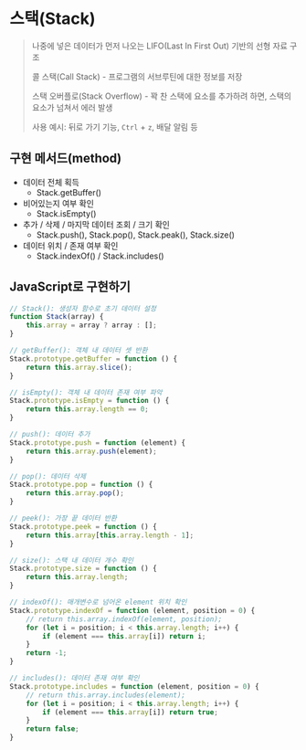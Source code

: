 # 스택(Stack)

> 나중에 넣은 데이터가 먼저 나오는 LIFO(Last In First Out) 기반의 선형 자료 구조
>
> 콜 스택(Call Stack) - 프로그램의 서브루틴에 대한 정보를 저장
>
> 스택 오버플로(Stack Overflow) - 꽉 찬 스택에 요소를 추가하려 하면, 스택의 요소가 넘쳐서 에러 발생
>
> 사용 예시: 뒤로 가기 기능, `Ctrl` + `z`, 배달 알림 등



## 구현 메서드(method)

- 데이터 전체 획득
  - Stack.getBuffer()
- 비어있는지 여부 확인
  - Stack.isEmpty()
- 추가 / 삭제 / 마지막 데이터 조회 / 크기 확인
  - Stack.push(), Stack.pop(), Stack.peak(), Stack.size()
- 데이터 위치 / 존재 여부 확인
  - Stack.indexOf() / Stack.includes()



## JavaScript로 구현하기

```js
// Stack(): 생성자 함수로 초기 데이터 설정
function Stack(array) {
    this.array = array ? array : [];
}

// getBuffer(): 객체 내 데이터 셋 반환
Stack.prototype.getBuffer = function () {
    return this.array.slice();
}

// isEmpty(): 객체 내 데이터 존재 여부 파악
Stack.prototype.isEmpty = function () {
    return this.array.length == 0;
}

// push(): 데이터 추가
Stack.prototype.push = function (element) {
    return this.array.push(element);
}

// pop(): 데이터 삭제
Stack.prototype.pop = function () {
    return this.array.pop();
}

// peek(): 가장 끝 데이터 반환
Stack.prototype.peek = function () {
    return this.array[this.array.length - 1];
}

// size(): 스택 내 데이터 개수 확인
Stack.prototype.size = function () {
    return this.array.length;
}

// indexOf(): 매개변수로 넘어온 element 위치 확인
Stack.prototype.indexOf = function (element, position = 0) {
    // return this.array.indexOf(element, position);
    for (let i = position; i < this.array.length; i++) {
        if (element === this.array[i]) return i;
    }
    return -1;
}

// includes(): 데이터 존재 여부 확인
Stack.prototype.includes = function (element, position = 0) {
    // return this.array.includes(element);
    for (let i = position; i < this.array.length; i++) {
        if (element === this.array[i]) return true;
    }
    return false;
}
```



